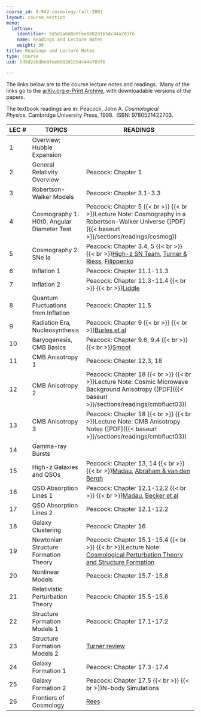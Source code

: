 ```yaml
---
course_id: 8-942-cosmology-fall-2001
layout: course_section
menu:
  leftnav:
    identifier: 5d5d2a6d8e0fee8802d1b54c44a703f6
    name: Readings and Lecture Notes
    weight: 30
title: Readings and Lecture Notes
type: course
uid: 5d5d2a6d8e0fee8802d1b54c44a703f6

---
```


The links below are to the course lecture notes and readings.  Many of the links go to the [arXiv.org e-Print Archive](http://de.arxiv.org/), with downloadable versions of the papers.

The textbook readings are in: Peacock, John A. _Cosmological Physics._ Cambridge University Press, 1998.  ISBN: 9780521422703.

| LEC # | TOPICS | READINGS |
| --- | --- | --- |
| 1 | Overview; Hubble Expansion | &nbsp; |
| 2 | General Relativity Overview | Peacock: Chapter 1 |
| 3 | Robertson-Walker Models | Peacock: Chapter 3.1-3.3 |
| 4 | Cosmography 1: H0t0, Angular Diameter Test | Peacock: Chapter 5  {{< br >}}  {{< br >}}Lecture Note: Cosmography in a Robertson-Walker Universe ([PDF]({{< baseurl >}}/sections/readings/cosmog)) |
| 5 | Cosmography 2: SNe Ia | Peacock: Chapter 3.4, 5  {{< br >}}  {{< br >}}[High-z SN Team](http://www.cfa.harvard.edu/supernova//HighZ.html), [Turner & Riess](http://de.arxiv.org/abs/astro-ph/0106051), [Filippenko](http://de.arxiv.org/abs/astro-ph/0109399) |
| 6 | Inflation 1 | Peacock: Chapter 11.1-11.3 |
| 7 | Inflation 2 | Peacock: Chapter 11.3-11.4  {{< br >}}  {{< br >}}[Liddle](http://de.arxiv.org/abs/astro-ph/0109439) |
| 8 | Quantum Fluctuations from Inflation | Peacock: Chapter 11.5 |
| 9 | Radiation Era, Nucleosynthesis | Peacock: Chapter 9  {{< br >}}  {{< br >}}[Burles et al](http://de.arxiv.org/abs/astro-ph/0010171) |
| 10 | Baryogenesis, CMB Basics | Peacock: Chapter 9.6, 9.4  {{< br >}}  {{< br >}}[Smoot](http://de.arxiv.org/abs/astro-ph/9902027) |
| 11 | CMB Anisotropy 1 | Peacock: Chapter 12.3, 18 |
| 12 | CMB Anisotropy 2 | Peacock: Chapter 18  {{< br >}}  {{< br >}}Lecture Note: Cosmic Microwave Background Anisotropy ([PDF]({{< baseurl >}}/sections/readings/cmbfluct03)) |
| 13 | CMB Anisotropy 3 | Peacock: Chapter 18  {{< br >}}  {{< br >}}Lecture Note: CMB Anisotropy Notes ([PDF]({{< baseurl >}}/sections/readings/cmbfluct03)) |
| 14 | Gamma-ray Bursts | &nbsp; |
| 15 | High-z Galaxies and QSOs | Peacock: Chapter 13, 14  {{< br >}}  {{< br >}}[Madau](http://de.arxiv.org/abs/astro-ph/9902228), [Abraham & van den Bergh](http://de.arxiv.org/abs/astro-ph/0109358) |
| 16 | QSO Absorption Lines 1 | Peacock: Chapter 12.1-12.2  {{< br >}}  {{< br >}}[Madau](http://de.arxiv.org/abs/astro-ph/0005106), [Becker et al](http://de.arxiv.org/abs/astro-ph/0108097) |
| 17 | QSO Absorption Lines 2 | Peacock: Chapter 12.1-12.2 |
| 18 | Galaxy Clustering | Peacock: Chapter 16 |
| 19 | Newtonian Structure Formation Theory | Peacock: Chapter 15.1-15.4  {{< br >}}  {{< br >}}Lecture Note: [Cosmological Perturbation Theory and Structure Formation](http://de.arxiv.org/abs/astro-ph/0101009) |
| 20 | Nonlinear Models | Peacock: Chapter 15.7-15.8 |
| 21 | Relativistic Perturbation Theory | Peacock: Chapter 15.5-15.6 |
| 22 | Structure Formation Models 1 | Peacock: Chapter 17.1-17.2 |
| 23 | Structure Formation Models 2 | [Turner review](http://de.arxiv.org/abs/astro-ph/9901168) |
| 24 | Galaxy Formation 1 | Peacock: Chapter 17.3-17.4 |
| 25 | Galaxy Formation 2 | Peacock: Chapter 17.5  {{< br >}}  {{< br >}}N-body Simulations |
| 26 | Frontiers of Cosmology | [Rees](http://de.arxiv.org/abs/astro-ph/0103391)
